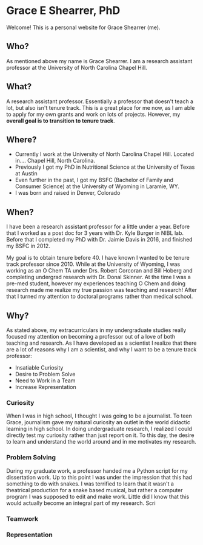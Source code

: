 # Grace E Shearrer, PhD
Welcome! This is a personal website for Grace Shearrer (me). 

## Who?
As mentioned above my name is Grace Shearrer. I am a research assistant professor at the University of North Carolina Chapel Hill. 

## What?
A research assistant professor. Essentially a professor that doesn't teach a lot, but also isn't tenure track. This is a great place for me now, as I am able to apply for my own grants and work on lots of projects. However, my **overall goal is to transition to tenure track**. 

## Where?
* Currently I work at the University of North Carolina Chapel Hill. Located in.... Chapel Hill, North Carolina.  
* Previously I got my PhD in Nutritional Science at the University of Texas at Austin
*  Even further in the past, I got my BSFC (Bachelor of Family and Consumer Science) at the University of Wyoming in Laramie, WY.
* I was born and raised in Denver, Colorado 

## When?
I have been a research assistant professor for a little under a year. Before that I worked as a post doc for 3 years with Dr. Kyle Burger in NIBL lab. Before that I completed my PhD with Dr. Jaimie Davis in 2016, and finished my BSFC in 2012. 

My goal is to obtain tenure before 40. I have known I wanted to be tenure track professor since 2010. While at the University of Wyoming, I was working as an O Chem TA under Drs. Robert Corcoran and Bill Hoberg and completing undergrad research with Dr. Donal Skinner. At the time I was a pre-med student, however my experiences teaching O Chem and doing research made me realize my true passion was teaching and research! After that I turned my attention to doctoral programs rather than medical school. 

## Why?
As stated above, my extracurriculars in my undergraduate studies really focused my attention on becoming a professor out of a love of both teaching and research. As I have developed as a scientist I realize that there are a lot of reasons why I am a scientist, and why I want to be a tenure track professor:
* Insatiable Curiosity
* Desire to Problem Solve
* Need to Work in a Team
* Increase Representation 
### Curiosity
When I was in high school, I thought I was going to be a journalist. To teen Grace, journalism gave my natural curiosity an outlet in the world didactic learning in high school. In doing undergraduate research, I realized I could directly test my curiosity rather than just report on it. To this day, the desire to learn and understand the world around and in me motivates my research.
### Problem Solving
During my graduate work, a professor handed me a Python script for my dissertation work. Up to this point I was under the impression that this had something to do with snakes. I was terrified to learn that it wasn't a theatrical production for a snake based musical, but rather a computer program I was supposed to edit and make work. Little did I know that this would actually become an integral part of my research. Scri
### Teamwork
### Representation
<!--stackedit_data:
eyJoaXN0b3J5IjpbLTExMjMyMzY4MjUsLTgwMTIzMDkzMSwxMz
A1Njc5MjIyXX0=
-->